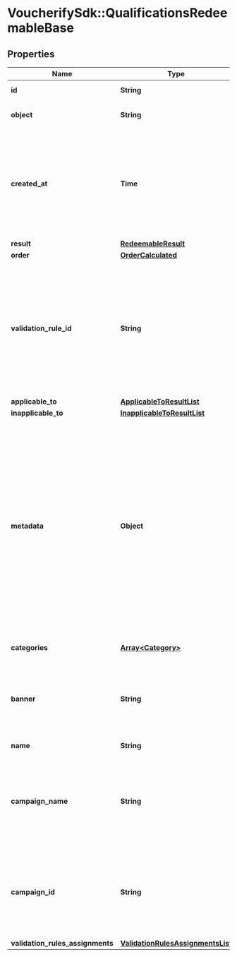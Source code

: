 # VoucherifySdk::QualificationsRedeemableBase

## Properties

| Name | Type | Description | Notes |
| ---- | ---- | ----------- | ----- |
| **id** | **String** | Id of the redeemable. | [optional] |
| **object** | **String** | Object type of the redeemable. | [optional] |
| **created_at** | **Time** | Timestamp representing the date and time when the object was created. The value is shown in the ISO 8601 format. | [optional] |
| **result** | [**RedeemableResult**](RedeemableResult.md) |  | [optional] |
| **order** | [**OrderCalculated**](OrderCalculated.md) |  | [optional] |
| **validation_rule_id** | **String** | A unique validation rule identifier assigned by the Voucherify API. The validation rule is verified before points are added to the balance. | [optional] |
| **applicable_to** | [**ApplicableToResultList**](ApplicableToResultList.md) |  | [optional] |
| **inapplicable_to** | [**InapplicableToResultList**](InapplicableToResultList.md) |  | [optional] |
| **metadata** | **Object** | The metadata object stores all custom attributes assigned to the product. A set of key/value pairs that you can attach to a product object. It can be useful for storing additional information about the product in a structured format. | [optional] |
| **categories** | [**Array&lt;Category&gt;**](Category.md) | List of category information. | [optional] |
| **banner** | **String** | Name of the earning rule. This is displayed as a header for the earning rule in the Dashboard. | [optional] |
| **name** | **String** | Name of the redeemable. | [optional] |
| **campaign_name** | **String** | Name of the campaign associated to the redeemable. This field is available only if object is not &#x60;campaign&#x60; | [optional] |
| **campaign_id** | **String** | Id of the campaign associated to the redeemable. This field is available only if object is not &#x60;campaign&#x60; | [optional] |
| **validation_rules_assignments** | [**ValidationRulesAssignmentsList**](ValidationRulesAssignmentsList.md) |  | [optional] |

